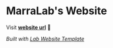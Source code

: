 
# MarraLab's Website

Visit **[website url](#)** 🚀

_Built with [Lab Website Template](https://greene-lab.gitbook.io/lab-website-template-docs)_

